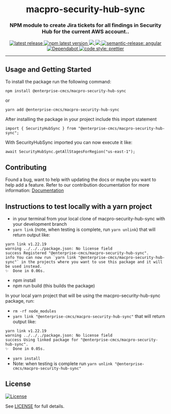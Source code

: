 <h1 align="center" style="border-bottom: none;"> macpro-security-hub-sync</h1>
<h3 align="center">NPM module to create Jira tickets for all findings in Security Hub for the current AWS account..</h3>
<p align="center">
  <a href="https://github.com/Enterprise-CMCS/macpro-security-hub-sync/releases/latest">
    <img alt="latest release" src="https://img.shields.io/github/release/Enterprise-CMCS/macpro-security-hub-sync.svg">
  </a>
  <a href="https://www.npmjs.com/package/@enterprise-cmcs/macpro-security-hub-sync">
    <img alt="npm latest version" src="https://img.shields.io/npm/v/@enterprise-cmcs/macpro-security-hub-sync/latest.svg">
  </a>
  <a href="https://codeclimate.com/github/Enterprise-CMCS/macpro-security-hub-sync/maintainability">
    <img src="https://api.codeclimate.com/v1/badges/7aa40b9f69c550a8cf72/maintainability" />
  </a>
  <a href="https://codeclimate.com/github/Enterprise-CMCS/macpro-security-hub-sync/test_coverage">
    <img src="https://api.codeclimate.com/v1/badges/7aa40b9f69c550a8cf72/test_coverage" />
  </a>
  <a href="https://github.com/semantic-release/semantic-release">
    <img alt="semantic-release: angular" src="https://img.shields.io/badge/semantic--release-angular-e10079?logo=semantic-release">
  </a>
  <a href="https://dependabot.com/">
    <img alt="Dependabot" src="https://badgen.net/badge/Dependabot/enabled/green?icon=dependabot">
  </a>
  <a href="https://github.com/prettier/prettier">
    <img alt="code style: prettier" src="https://img.shields.io/badge/code_style-prettier-ff69b4.svg?style=flat-square">
  </a>
</p>

---

## Usage and Getting Started

To install the package run the following command:

```
npm install @enterprise-cmcs/macpro-security-hub-sync
```

or

```
yarn add @enterprise-cmcs/macpro-security-hub-sync
```

After installing the package in your project include this import statement

```
import { SecurityHubSync } from "@enterprise-cmcs/macpro-security-hub-sync";
```

With SecurityHubSync imported you can now execute it like:

```
await SecurityHubSync.getAllStagesForRegion("us-east-1");
```

## Contributing

Found a bug, want to help with updating the docs or maybe you want to help add a feature. Refer to our contribution documentation for more information: [Documentation](./docs/CONTRIBUTING.MD)

## Instructions to test locally with a yarn project

- in your terminal from your local clone of macpro-security-hub-sync with your development branch
- `yarn link` (note, when testing is complete, run `yarn unlink`)
  that will return output like:

```
yarn link v1.22.19
warning ../../../package.json: No license field
success Registered "@enterprise-cmcs/macpro-security-hub-sync".
info You can now run `yarn link "@enterprise-cmcs/macpro-security-hub-sync"` in the projects where you want to use this package and it will be used instead.
✨  Done in 0.06s.
```

- npm install
- npm run build (this builds the package)

In your local yarn project that will be using the macpro-security-hub-sync package, run:

- `rm -rf node_modules`
- `yarn link "@enterprise-cmcs/macpro-security-hub-sync"`
  that will return output like:

```
yarn link v1.22.19
warning ../../../package.json: No license field
success Using linked package for "@enterprise-cmcs/macpro-security-hub-sync".
✨  Done in 0.05s.
```

- `yarn install`
- Note: when testing is complete run `yarn unlink "@enterprise-cmcs/macpro-security-hub-sync"`

## License

[![License](https://img.shields.io/badge/License-CC0--1.0--Universal-blue.svg)](https://creativecommons.org/publicdomain/zero/1.0/legalcode)

See [LICENSE](LICENSE) for full details.
